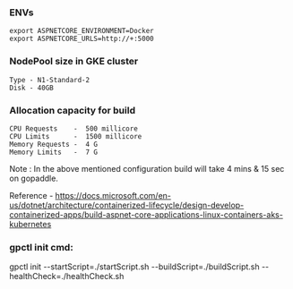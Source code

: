 ### ENVs 

	export ASPNETCORE_ENVIRONMENT=Docker
	export ASPNETCORE_URLS=http://+:5000

### NodePool size in GKE cluster

	Type - N1-Standard-2
	Disk - 40GB

### Allocation capacity for build

	CPU Requests    -  500 millicore
	CPU Limits      -  1500 millicore
	Memory Requests -  4 G
	Memory Limits   -  7 G

Note : In the above mentioned configuration build will take 4 mins & 15 sec on gopaddle.

Reference - https://docs.microsoft.com/en-us/dotnet/architecture/containerized-lifecycle/design-develop-containerized-apps/build-aspnet-core-applications-linux-containers-aks-kubernetes

### gpctl init cmd:
gpctl init --startScript=./startScript.sh --buildScript=./buildScript.sh --healthCheck=./healthCheck.sh
